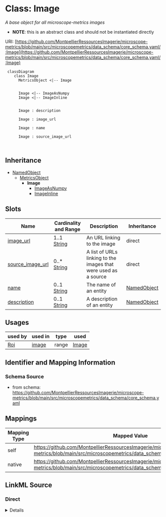 # Class: Image


_A base object for all microscope-metrics images_




* __NOTE__: this is an abstract class and should not be instantiated directly


URI: [https://github.com/MontpellierRessourcesImagerie/microscope-metrics/blob/main/src/microscopemetrics/data_schema/core_schema.yaml/:Image](https://github.com/MontpellierRessourcesImagerie/microscope-metrics/blob/main/src/microscopemetrics/data_schema/core_schema.yaml/:Image)




```mermaid
 classDiagram
    class Image
      MetricsObject <|-- Image
      

      Image <|-- ImageAsNumpy
      Image <|-- ImageInline
      
      
      Image : description
        
      Image : image_url
        
      Image : name
        
      Image : source_image_url
        
      
```





## Inheritance
* [NamedObject](NamedObject.md)
    * [MetricsObject](MetricsObject.md)
        * **Image**
            * [ImageAsNumpy](ImageAsNumpy.md)
            * [ImageInline](ImageInline.md)



## Slots

| Name | Cardinality and Range | Description | Inheritance |
| ---  | --- | --- | --- |
| [image_url](image_url.md) | 1..1 <br/> [String](String.md) | An URL linking to the image | direct |
| [source_image_url](source_image_url.md) | 0..* <br/> [String](String.md) | A list of URLs linking to the images that were used as a source | direct |
| [name](name.md) | 0..1 <br/> [String](String.md) | The name of an entity | [NamedObject](NamedObject.md) |
| [description](description.md) | 0..1 <br/> [String](String.md) | A description of an entity | [NamedObject](NamedObject.md) |





## Usages

| used by | used in | type | used |
| ---  | --- | --- | --- |
| [Roi](Roi.md) | [image](image.md) | range | [Image](Image.md) |






## Identifier and Mapping Information







### Schema Source


* from schema: https://github.com/MontpellierRessourcesImagerie/microscope-metrics/blob/main/src/microscopemetrics/data_schema/core_schema.yaml





## Mappings

| Mapping Type | Mapped Value |
| ---  | ---  |
| self | https://github.com/MontpellierRessourcesImagerie/microscope-metrics/blob/main/src/microscopemetrics/data_schema/core_schema.yaml/:Image |
| native | https://github.com/MontpellierRessourcesImagerie/microscope-metrics/blob/main/src/microscopemetrics/data_schema/core_schema.yaml/:Image |





## LinkML Source

<!-- TODO: investigate https://stackoverflow.com/questions/37606292/how-to-create-tabbed-code-blocks-in-mkdocs-or-sphinx -->

### Direct

<details>
```yaml
name: Image
description: A base object for all microscope-metrics images
from_schema: https://github.com/MontpellierRessourcesImagerie/microscope-metrics/blob/main/src/microscopemetrics/data_schema/core_schema.yaml
is_a: MetricsObject
abstract: true
slots:
- image_url
- source_image_url

```
</details>

### Induced

<details>
```yaml
name: Image
description: A base object for all microscope-metrics images
from_schema: https://github.com/MontpellierRessourcesImagerie/microscope-metrics/blob/main/src/microscopemetrics/data_schema/core_schema.yaml
is_a: MetricsObject
abstract: true
attributes:
  image_url:
    name: image_url
    description: An URL linking to the image
    from_schema: https://github.com/MontpellierRessourcesImagerie/microscope-metrics/blob/main/src/microscopemetrics/data_schema/core_schema.yaml
    rank: 1000
    multivalued: false
    identifier: true
    alias: image_url
    owner: Image
    domain_of:
    - Image
    range: string
    required: true
  source_image_url:
    name: source_image_url
    description: A list of URLs linking to the images that were used as a source
    from_schema: https://github.com/MontpellierRessourcesImagerie/microscope-metrics/blob/main/src/microscopemetrics/data_schema/core_schema.yaml
    rank: 1000
    multivalued: true
    alias: source_image_url
    owner: Image
    domain_of:
    - Image
    range: string
    required: false
  name:
    name: name
    description: The name of an entity
    from_schema: https://github.com/MontpellierRessourcesImagerie/microscope-metrics/blob/main/src/microscopemetrics/data_schema/core_schema.yaml
    rank: 1000
    multivalued: false
    alias: name
    owner: Image
    domain_of:
    - NamedObject
    - Experimenter
    - Column
    range: string
    required: false
  description:
    name: description
    description: A description of an entity
    from_schema: https://github.com/MontpellierRessourcesImagerie/microscope-metrics/blob/main/src/microscopemetrics/data_schema/core_schema.yaml
    rank: 1000
    multivalued: false
    alias: description
    owner: Image
    domain_of:
    - NamedObject
    - Roi
    - Tag
    range: string

```
</details>